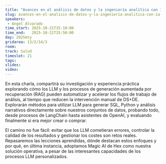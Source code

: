 ```yaml
---
title: "Avances en el análisis de datos y la ingeniería analítica con IA y PLN "
slug: avances-en-el-analisis-de-datos-y-la-ingenieria-analitica-con-ia-y-pln
speakers:
 - Angel Alvarado
time_start: 2025-10-21T15:10:00
time_end:   2025-10-21T15:50:00
day: 2025mty
gridarea: 13/2/14/3
room: 
track: Salud
timeslot: 21
tags:
slides: 
video: 
---
```


En esta charla, compartirá su investigación y experiencia práctica explorando cómo los LLM y los procesos de generación aumentada por recuperación (RAG) pueden automatizar y acelerar los flujos de trabajo de análisis, al tiempo que reducen la intervención manual de DS+DE. Explorarán métodos para utilizar LLM para generar SQL, Python y análisis narrativos directamente sobre nuestros conjuntos de datos, probando todo, desde procesos de LangChain hasta asistentes de OpenAI, y evaluando finalmente si era mejor crear o comprar.

El camino no fue fácil: evitar que los LLM cometieran errores, controlar la calidad de los resultados y gestionar los costes son retos reales. Repasaremos las lecciones aprendidas, dónde destacan estos enfoques y por qué, en última instancia, adoptamos Magic AI de Hex como nuestra solución operativa, a pesar de las interesantes capacidades de los procesos LLM personalizados.

